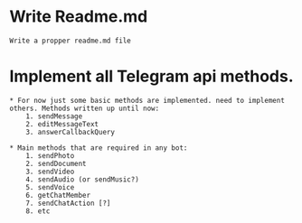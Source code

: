 # Write Readme.md
    Write a propper readme.md file

# Implement all Telegram api methods.
    * For now just some basic methods are implemented. need to implement others. Methods written up until now:
        1. sendMessage
        2. editMessageText
        3. answerCallbackQuery

    * Main methods that are required in any bot:
        1. sendPhoto
        2. sendDocument
        3. sendVideo
        4. sendAudio (or sendMusic?)
        5. sendVoice
        6. getChatMember
        7. sendChatAction [?]
        8. etc
        
